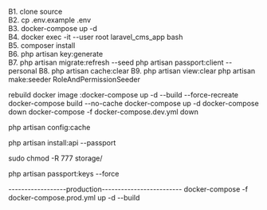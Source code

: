 B1. clone source  
B2. cp .env.example .env    
B3. docker-compose up -d   
B4. docker exec -it --user root  laravel_cms_app bash  
B5. composer install   
B6. php artisan key:generate  
B7. php artisan migrate:refresh --seed
php artisan passport:client --personal
B8. php artisan cache:clear
B9. php artisan view:clear
php artisan make:seeder RoleAndPermissionSeeder

rebuild docker image :docker-compose up -d --build --force-recreate
docker-compose build --no-cache
docker-compose  up -d
docker-compose  down
docker-compose -f docker-compose.dev.yml down

php artisan config:cache

php artisan install:api --passport


sudo chmod -R 777 storage/

php artisan passport:keys --force






------------------production-------------------------
docker-compose -f docker-compose.prod.yml up -d --build
